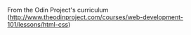 From the Odin Project's curriculum (http://www.theodinproject.com/courses/web-development-101/lessons/html-css)